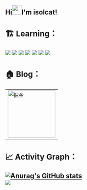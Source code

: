 <h2 align="left">
 <abc>
  <br>Hi<img src="https://user-images.githubusercontent.com/42378118/110234147-e3259600-7f4e-11eb-95be-0c4047144dea.gif" width="30">I'm isolcat!<br>
  
### 🏗️ Learning：

 <code><img src="https://img.shields.io/badge/HTML5-E34F26?style=for-the-badge&logo=html5&logoColor=white"/></code>
 <code><img src="https://img.shields.io/badge/CSS3-1572B6?style=for-the-badge&logo=css3&logoColor=white"/></code>
 <code><img src="https://img.shields.io/badge/JavaScript-F7DF1E?style=for-the-badge&logo=javascript&logoColor=black"/></code>
 <code><img src="https://img.shields.io/badge/Sass-CC6699?style=for-the-badge&logo=sass&logoColor=white"/></code>
 <code><img src="https://img.shields.io/badge/typescript-%23007ACC.svg?style=for-the-badge&logo=typescript&logoColor=white"/></code>
 <code><img src="https://img.shields.io/badge/node.js-6DA55F?style=for-the-badge&logo=node.js&logoColor=white"/></code>
 <code><img src="https://img.shields.io/badge/vuejs-%2335495e.svg?style=for-the-badge&logo=vuedotjs&logoColor=%234FC08D"/></code>

### 🏠 Blog：
<table>
  <tr>
    <td>
      <a href="https://juejin.cn/user/1170301184384622" target="_blank">
        <img width="150" src="https://dd-static.jd.com/ddimg/jfs/t1/191855/4/28211/12576/632fd5e9Edf5b8607/3ea78b607f12776c.png"  alt="掘金">
      </a>
    </td>
  </tr>
</table>




### 📈 Activity Graph：
[![Anurag's GitHub stats](https://github-readme-stats.vercel.app/api?username=isolcat&count_private=true&show_icons=true)](https://github.com/anuraghazra/github-readme-stats)   
![](https://activity-graph.herokuapp.com/graph?username=isolcat&theme=github)
  

